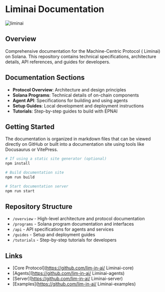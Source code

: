 # Liminai Documentation
![liminai](https://github.com/user-attachments/assets/fe1f76bd-c1ae-44c7-b977-707db8e383d6)



## Overview
Comprehensive documentation for the Machine-Centric Protocol ( Liminai) on Solana. This repository contains technical specifications, architecture details, API references, and guides for developers.

## Documentation Sections
- **Protocol Overview**: Architecture and design principles
- **Solana Programs**: Technical details of on-chain components
- **Agent API**: Specifications for building and using agents
- **Setup Guides**: Local development and deployment instructions
- **Tutorials**: Step-by-step guides to build with EPNAI

## Getting Started
The documentation is organized in markdown files that can be viewed directly on GitHub or built into a documentation site using tools like Docusaurus or VitePress.

```bash
# If using a static site generator (optional)
npm install

# Build documentation site
npm run build

# Start documentation server
npm run start
```

## Repository Structure
- `/overview` - High-level architecture and protocol documentation
- `/programs` - Solana program documentation and interfaces
- `/api` - API specifications for agents and services
- `/guides` - Setup and deployment guides
- `/tutorials` - Step-by-step tutorials for developers

## Links
- [Core Protocol](https://github.com/lim-in-ai/ Liminai-core)
- [Agents](https://github.com/lim-in-ai/ Liminai-agents)
- [Server](https://github.com/lim-in-ai/ Liminai-server)
- [Examples](https://github.com/lim-in-ai/ Liminai-examples)
